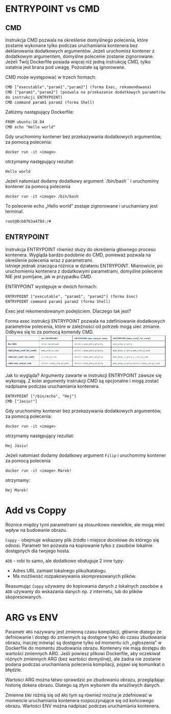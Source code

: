 <h1> ENTRYPOINT vs CMD </h1>

<h2> CMD</h2>

Instrukcja CMD pozwala na określenie domyślnego polecenia, które zostanie wykonane tylko podczas uruchamiania kontenera bez deklarowania dodatkowych argumentów. Jeżeli uruchomisz kontener z dodatkowym argumentem, domyślne polecenie zostanie zignorowane. Jeżeli Twój Dockerfile posiada więcej niż jedną instrukcję CMD, tylko ostatnia jest brana pod uwagę. Pozostałe są ignorowane.

CMD może występować w trzech formach:

    CMD ["executable","param1","param2"] (forma Exec, rekomendowana)
    CMD ["param1","param2"] (pozwala na przekazanie dodatkowych parametrów do instrukcji ENTRYPOINT)
    CMD command param1 param2 (forma Shell)

Załóżmy następujący Dockerfile:

```
FROM ubuntu:18.04
CMD echo "Hello world"
```

Gdy uruchomimy kontener bez przekazywania dodatkowych argumentów, za pomocą polecenia:

```
docker run -it <image>
```



otrzymamy następujący rezultat:

```
Hello world
```

Jeżeli natomiast dodamy dodatkowy argument `/bin/bash`` i uruchomimy kontener za pomocą polecenia 
```
docker run -it <image> /bin/bash
```
To polecenie echo „Hello world” zostaje zignorowane i uruchamiany jest terminal.

```
root@8cb0763a478d:/#
```


<h2> ENTRYPOINT </h2>

Instrukcja ENTRYPOINT również służy do określenia głównego procesu kontenera. Wygląda bardzo podobnie do CMD, ponieważ pozwala na określenie polecenia wraz z parametrami.<br>
Istnieje jednak znacząca różnica w działaniu ENTRYPOINT. Mianowicie, po uruchomieniu kontenera z dodatkowymi parametrami, domyślne polecenie NIE jest pomijane, jak w przypadku CMD.

ENTRYPOINT występuje w dwóch formach:

    ENTRYPOINT ["executable", "param1", "param2"] (forma Exec)
    ENTRYPOINT command param1 param2 (forma Shell)


Exec jest rekomendowanym podejściem. Dlaczego tak jest?

Forma exec instrukcji ENTRYPOINT pozwala na zdefiniowanie dodatkowych parametrów polecenia, które w zależności od potrzeb mogą ulec zmianie. Odbywa się to za pomocą komendy CMD.
![cmd vs entry](/grafiki/entrypoint_vs_cmd.jpg) <br>

Jak to wygląda? Argumenty zawarte w instrukcji ENTRYPOINT zawsze się wykonają. Z kolei argumenty instrukcji CMD są opcjonalne i mogą zostać nadpisane podczas uruchamiania kontenera.

```
ENTRYPOINT ["/bin/echo", "Hej"]
CMD ["Jasiu!"]
```

Gdy uruchomimy kontener bez przekazywania dodatkowych argumentów, za pomocą polecenia:

```
docker run -it <image> 
```
otrzymamy następujący rezultat:

```
Hej Jasiu!
```

Jeżeli natomiast dodamy dodatkowy argument `Filip` i uruchomimy kontener za pomocą polecenia 
```
docker run -it <image> Marek!

```
 otrzymamy:
```
Hej Marek!
```





<h1> Add vs Coppy </h1>

Róznice między tymi parametrami są stosunkowo niewielkie, ale mogą mieć wpływ na budowanie obrazu.

`Coppy` - obejmuje wskazany plik źródło i miejsce docelowe do którego się odnosi. Parametr ten pozwala na kopiowanie tylko z zasobów lokalnie dostępnych dla twojego hosta. 

`ADD` - robi to samo, ale dodatkowo obsługuje 2 inne typy:
- Adres URL zamiast lokalnego pliku/katalogu.
- Ma możliwość rozpakowywania skompresowanych plików.

Reasumując `Coppy` używamy do kopiowania danych z lokalnych zasobów a `ADD` używamy do wskazania danych np. z internetu, lub do plików skopresowanych. 

<h1>ARG vs ENV</h1>

Parametr `ARG` nazywany jest zmienną czasu kompilacji, głównie dlatego że defniowanie i dostęp do zmiennych są dostępne tylko do czasu zbudowania obrazu, inaczej mówiąć są dostępne tylko od momentu ich „ogłoszenia” w Dockerfile do momentu zbudowania obrazu. Kontenery nie mają dostępu do wartości zmiennych ARG. Jeśli powiesz plikowi Dockerfile, aby oczekiwał różnych zmiennych ARG (bez wartości domyślnej), ale żadna nie zostanie podana podczas uruchamiania polecenia kompilacji, pojawi się komunikat o błędzie.

Wartości ARG można łatwo sprawdzić po zbudowaniu obrazu, przeglądając historię dokera obrazu. Dlatego są złym wyborem dla wrażliwych danych.

Zmienne `ENV` różnią się od `ARG` tym są również można je zdefniować w momencie uruchamiania kontenera rozpoczynające się od końcowego obrazu. Wartości ENV można nadpisać podczas uruchamiania kontenera.

